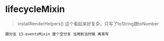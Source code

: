 # lifecycleMixin

>installRenderHelpers() 这个看起来好复杂，只写了toString跟toNumber

    跟分支 13-eventsMixin 是个空分支 当用到当时候 再来写
